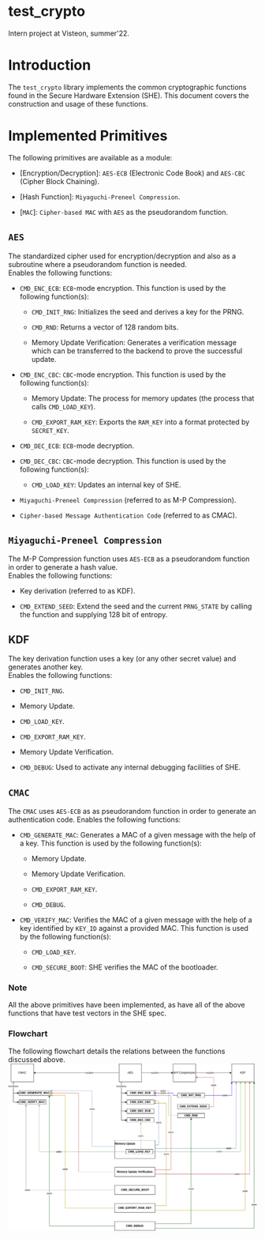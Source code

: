 # test_crypto
Intern project at Visteon, summer'22.

# Introduction

The `test_crypto` library implements the common cryptographic functions
found in the Secure Hardware Extension (SHE). This document covers the
construction and usage of these functions.

# Implemented Primitives

The following primitives are available as a module:

-   [Encryption/Decryption]: `AES-ECB` (Electronic Code
    Book) and `AES-CBC` (Cipher Block Chaining).

-   [Hash Function]: `Miyaguchi-Preneel Compression`.

-   [`MAC`]: `Cipher-based MAC` with `AES` as the
    pseudorandom function.

## `AES`

The standardized cipher used for encryption/decryption and also as a
subroutine where a pseudorandom function is needed.\
Enables the following functions:

-   `CMD_ENC_ECB`: `ECB`-mode encryption. This function is used by the
    following function(s):

    -   `CMD_INIT_RNG`: Initializes the seed and derives a key for the
        PRNG.

    -   `CMD_RND`: Returns a vector of 128 random bits.

    -   Memory Update Verification: Generates a verification message
        which can be transferred to the backend to prove the successful
        update.

-   `CMD_ENC_CBC`: `CBC`-mode encryption. This function is used by the
    following function(s):

    -   Memory Update: The process for memory updates (the process that
        calls `CMD_LOAD_KEY`).

    -   `CMD_EXPORT_RAM_KEY`: Exports the `RAM_KEY` into a format
        protected by `SECRET_KEY`.

-   `CMD_DEC_ECB`: `ECB`-mode decryption.

-   `CMD_DEC_CBC`: `CBC`-mode decryption. This function is used by the
    following function(s):

    -   `CMD_LOAD_KEY`: Updates an internal key of SHE.

-   `Miyaguchi-Preneel Compression` (referred to as M-P Compression).

-   `Cipher-based Message Authentication Code` (referred to as CMAC).

## `Miyaguchi-Preneel Compression`

The M-P Compression function uses `AES-ECB` as a pseudorandom function
in order to generate a hash value.\
Enables the following functions:

-   Key derivation (referred to as KDF).

-   `CMD_EXTEND_SEED`: Extend the seed and the current `PRNG_STATE` by
    calling the function and supplying 128 bit of entropy.

## KDF

The key derivation function uses a key (or any other secret value) and
generates another key.\
Enables the following functions:

-   `CMD_INIT_RNG`.

-   Memory Update.

-   `CMD_LOAD_KEY`.

-   `CMD_EXPORT_RAM_KEY`.

-   Memory Update Verification.

-   `CMD_DEBUG`: Used to activate any internal debugging facilities of
    SHE.

## `CMAC`

The `CMAC` uses `AES-ECB` as as pseudorandom function in order to
generate an authentication code. Enables the following functions:

-   `CMD_GENERATE_MAC`: Generates a MAC of a given message with the help
    of a key. This function is used by the following function(s):

    -   Memory Update.

    -   Memory Update Verification.

    -   `CMD_EXPORT_RAM_KEY`.

    -   `CMD_DEBUG`.

-   `CMD_VERIFY_MAC`: Verifies the MAC of a given message with the help
    of a key identified by `KEY_ID` against a provided MAC. This
    function is used by the following function(s):

    -   `CMD_LOAD_KEY`.

    -   `CMD_SECURE_BOOT`: SHE verifies the MAC of the bootloader.

### Note

All the above primitives have been implemented, as have all of the above
functions that have test vectors in the SHE spec.

### Flowchart

The following flowchart details the relations between the functions discussed above.
![](https://github.com/kagurajasant/test_crypto/blob/main/flowchart_diag.png)

